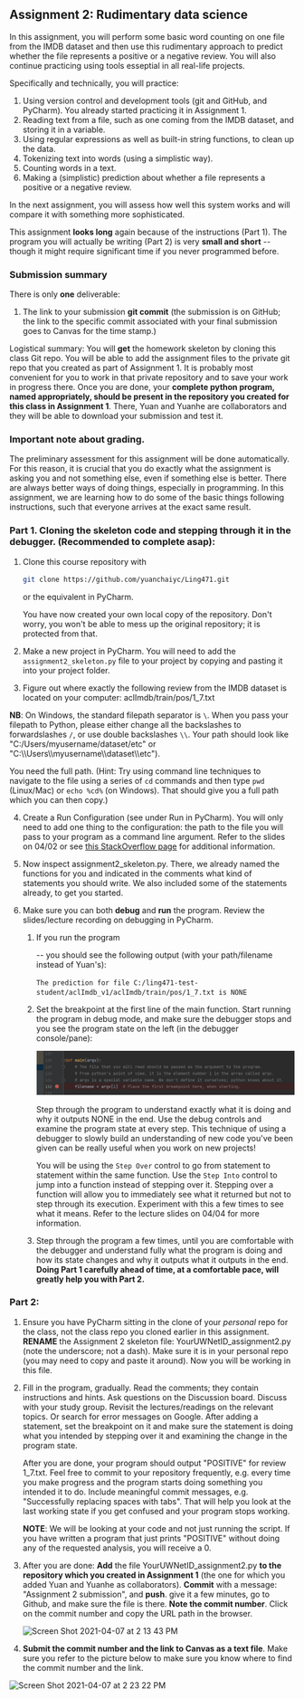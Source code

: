 ## Assignment 2: Rudimentary data science

In this assignment, you will perform some basic word counting on one file from the IMDB dataset and then use this rudimentary approach to predict whether the file represents a positive or a negative review. You will also continue practicing using tools esseptial in all real-life projects.

Specifically and technically, you will practice:
1. Using version control and development tools (git and GitHub, and PyCharm). You already started practicing it in Assignment 1.
2. Reading text from a file, such as one coming from the IMDB dataset, and storing it in a variable.
3. Using regular expressions as well as built-in string functions, to clean up the data.
4. Tokenizing text into words (using a simplistic way).
5. Counting words in a text.
6. Making a (simplistic) prediction about whether a file represents a positive or a negative review.

In the next assignment, you will assess how well this system works and will compare it with something more sophisticated.

This assignment **looks long** again because of the instructions (Part 1). The program you will actually be writing (Part 2) is very **small and short** -- though it might require significant time if you never programmed before.

### Submission summary
There is only **one** deliverable:

1. The link to your submission **git commit** (the submission is on GitHub; the link to the specific commit associated with your final submission goes to Canvas for the time stamp.)

Logistical summary: You will **get** the homework skeleton by cloning this class Git repo. You will be able to add the assignment files to the private git repo that you created as part of Assignment 1. It is probably most convenient for you to work in that private repository and to save your work in progress there. Once you are done, your **complete python program, named appropriately, should be present in the repository you created for this class in Assignment 1**. There, Yuan and Yuanhe are collaborators and they will be able to download your submission and test it.

### Important note about grading.
The preliminary assessment for this assignment will be done automatically. For this reason, it is crucial that you do exactly what the assignment is asking you and not something else, even if something else is better. There are always better ways of doing things, especially in programming. In this assignment, we are learning how to do some of the basic things following instructions, such that everyone arrives at the exact same result.

### Part 1. Cloning the skeleton code and stepping through it in the debugger. (Recommended to complete asap):
1. Clone this course repository with

    ```bash
    git clone https://github.com/yuanchaiyc/Ling471.git
    ```

    or the equivalent in PyCharm.

    You have now created your own local copy of the repository. Don't worry, you won't be able to mess up the original repository; it is protected from that.

2. Make a new project in PyCharm. You will need to add the `assignment2_skeleton.py` file to your project by copying and pasting it into your project folder.

3. Figure out where exactly the following review from the IMDB dataset is located on your computer: aclImdb/train/pos/1_7.txt

**NB**: On Windows, the standard filepath separator is `\`. When you pass your filepath to Python, please either change all the backslashes to forwardslashes `/`, or use double backslashes `\\`. Your path should look like "C:/Users/myusername/dataset/etc" or "C:\\\Users\\\myusername\\\dataset\\\etc").

You need the full path. (Hint: Try using command line techniques to navigate to the file using a series of `cd` commands and then type `pwd` (Linux/Mac) or `echo %cd%` (on Windows). That should give you a full path which you can then copy.)

4. Create a Run Configuration (see under Run in PyCharm). You will only need to add one thing to the configuration: the path to the file you will pass to your program as a command line argument. Refer to the slides on 04/02 or see [this StackOverflow page](https://stackoverflow.com/questions/33102272/pycharm-and-sys-argv-arguments) for additional information.

5. Now inspect assignment2_skeleton.py. There, we already named the functions for you and indicated in the comments what kind of statements you should write. We also included some of the statements already, to get you started.

6. Make sure you can both **debug** and **run** the program. Review the slides/lecture recording on debugging in PyCharm.

    1. If you run the program

        -- you should see the following output (with your path/filename instead of Yuan's):

        `The prediction for file C:/ling471-test-student/aclImdb_v1/aclImdb/train/pos/1_7.txt is NONE`

    2. Set the breakpoint at the first line of the main function. Start running the program in debug mode, and make sure the debugger stops and you see the program state on the left (in the debugger console/pane):

        ![Initial breakpoint](https://github.com/maetshju/Ling471/raw/main/imgs/a2_initial_breakpoint.png)

        Step through the program to understand exactly what it is doing and why it outputs NONE in the end. Use the debug controls and examine the program state at every step. This technique of using a debugger to slowly build an understanding of new code you've been given can be really useful when you work on new projects!

         You will be using the `Step Over` control to go from statement to statement within the same function. Use the `Step Into` control to jump into a function instead of stepping over it.
         Stepping over a function will allow you to immediately see what it returned but not to step through its execution. Experiment with this a few times to see what it means. Refer to the lecture slides on 04/04 for more information.

    3. Step through the program a few times, until you are comfortable with the debugger and understand fully what the program is doing and how its state changes and why it outputs what it outputs in the end. **Doing Part 1 carefully ahead of time, at a comfortable pace, will greatly help you with Part 2.**

### Part 2:
1. Ensure you have PyCharm sitting in the clone of your *personal* repo for the class, not the class repo you cloned earlier in this assignment. **RENAME** the Assignment 2 skeleton file: YourUWNetID_assignment2.py (note the underscore; not a dash). Make sure it is in your personal repo (you may need to copy and paste it around). Now you will be working in this file.

1. Fill in the program, gradually. Read the comments; they contain instructions and hints. Ask questions on the Discussion board. Discuss with your study group. Revisit the lectures/readings on the relevant topics. Or search for error messages on Google. After adding a statement, set the breakpoint on it and make sure the statement is doing what you intended by stepping over it and examining the change in the program state.

    After you are done, your program should output "POSITIVE" for review 1_7.txt. Feel free to commit to your repository frequently, e.g. every time you make progress and the program starts doing something you intended it to do. Include meaningful commit messages, e.g. "Successfully replacing spaces with tabs". That will help you look at the last working state if you get confused and your program stops working.

    **NOTE**: We will be looking at your code and not just running the script. If you have written a program that just prints "POSITIVE" without doing any of the requested analysis, you will receive a 0.

2. After you are done: **Add** the file YourUWNetID_assignment2.py **to the repository which you created in Assignment 1** (the one for which you added Yuan and Yuanhe as collaborators).  **Commit** with a message: "Assignment 2 submission", and **push**. give it a few minutes, go to Github, and make sure the file is there. **Note the commit number**. Click on the commit number and copy the URL path in the browser.

    ![Screen Shot 2021-04-07 at 2 13 43 PM](https://user-images.githubusercontent.com/10963114/113936426-9848a980-97ac-11eb-9fd8-19370cbfa420.JPG)

3.    **Submit the commit number and the link to Canvas as a text file**. Make sure you refer to the picture below to make sure you know where to find the commit number and the link.

   ![Screen Shot 2021-04-07 at 2 23 22 PM](https://user-images.githubusercontent.com/10963114/113936852-3f2d4580-97ad-11eb-8cc8-7d024a3b5227.JPG)


